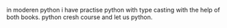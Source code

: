 in moderen python i have practise python with type casting with the help of both books. python cresh course and let us python.

